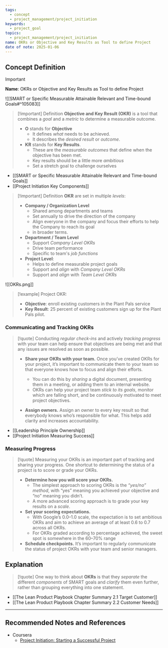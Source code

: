 ```yaml
---
tags:
  - concept
  - project_management/project_initiation
keywords:
  - project_goal
topics:
  - project_management/project_initiation
name: OKRs or Objective and Key Results as Tool to define Project
date of note: 2025-01-06
---
```


## Concept Definition

>[!important]
>**Name**: OKRs or Objective and Key Results as Tool to define Project

![[SMART or Specific Measurable Attainable Relevant and Time-bound Goals#^105083]]


>[!important] Definition
>**Objective and Key Result (OKR)** is a tool that combines a *goal* and a *metric* to determine a measurable outcome.
>- **O** stands for **Objective** 
>	- It defines *what* needs to be achieved.
>	- It describes the *desired result* or *outcome*.
>- **KR** stands for **Key Results**.
>	- These are the *measurable outcomes* that define when the objective has been met.
>	- Key results should be a little more *ambitious*
>	- Set a stretch goal to challenge ourselves

- [[SMART or Specific Measurable Attainable Relevant and Time-bound Goals]]
- [[Project Initiation Key Components]]


>[!important] Definition
>**OKR** are set in multiple *levels*:
>- **Company / Organization Level**
>	- Shared among departments and teams
>	- Set annually to drive the direction of the company
>	- Align everyone in the company and focus their efforts to help the Company to reach its goal
>	- in broader terms.
>- **Department / Team Level**
>	- Support *Company Level OKRs*
>	- Drive team performance
>	- Specific to team's *job functions*
>- **Project Level**:
>	- Helps to define measurable project goals
>	- Support and *align* with *Company Level OKRs*
>	- Support and *align* with *Team Level OKRs*


![[OKRs.png]]

>[!example]
>Project OKR:
>- **Objective**: enroll existing customers in the Plant Pals service
>- **Key Result**: 25 percent of existing customers sign up for the Plant Pals pilot.

### Communicating and Tracking OKRs

>[!quote]
>Conducting *regular check-ins* and actively *tracking progress* with your team can help ensure that objectives are being met and that any issues are resolved as soon as possible.
> 
>- **Share your OKRs with your team.** Once you’ve created OKRs for your project, it’s important to communicate them to your team so that everyone knows how to focus and align their efforts. 
>	- You can do this by *sharing* a digital document, presenting them in a meeting, or adding them to an internal website. 
>	- OKRs can help your project team *stick to its goals*, monitor which are falling short, and be continuously motivated to meet project objectives. 
> 
>- **Assign owners.** Assign an owner to every key result so that everybody knows who’s responsible for what. This helps add clarity and increases accountability.

- [[Leadership Principle Ownership]]
- [[Project Initiation Measuring Success]]

### Measuring Progress

>[!quote]
>Measuring your OKRs is an important part of tracking and sharing your progress. One shortcut to determining the status of a project is to score or grade your OKRs. 
> 
> - **Determine how you will score your OKRs.**
> 	- The simplest approach to scoring OKRs is the *“yes/no” method*, with “yes” meaning you achieved your objective and “no” meaning you didn’t.
> 	- A more advanced scoring approach is to grade your key results on a *scale*.
> - **Set your scoring expectations.** 
> 	- With Google’s 0.0–1.0 scale, the expectation is to set ambitious OKRs and aim to achieve an average of at least 0.6 to 0.7 across all OKRs.
> 	- For OKRs graded according to percentage achieved, the sweet spot is somewhere in the 60–70% range
> - **Schedule checkpoints.** It’s important to regularly communicate the status of project OKRs with your team and senior managers.



## Explanation

>[!quote]
>One way to think about **OKRs** is that they *separate* the different *components* of SMART goals and *clarify* them even further, rather than grouping everything into one statement.



- [[The Lean Product Playbook Chapter Summary 2.1 Target Customer]]
- [[The Lean Product Playbook Chapter Summary 2.2 Customer Needs]]




-----------
##  Recommended Notes and References

- Coursera
	- [Project Initiation: Starting a Successful Project](https://www.coursera.org/learn/project-initiation-google/home/welcome)